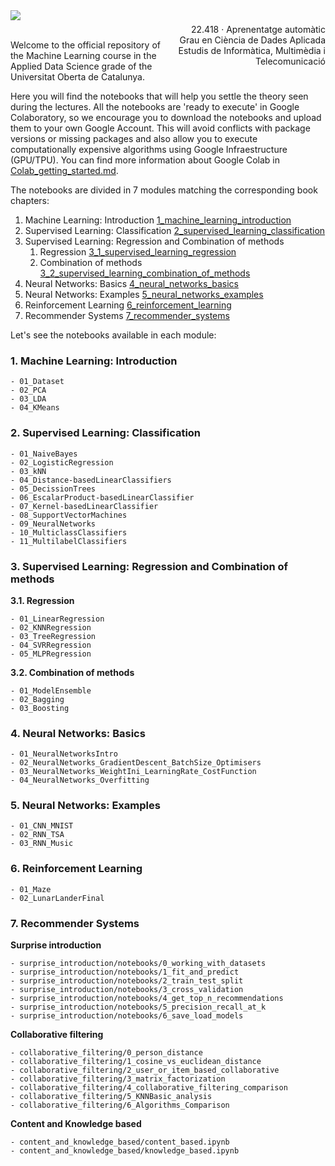 <div style="width: 100%; clear: both;">
<div style="float: left; width: 50%;">
<img src="http://www.uoc.edu/portal/_resources/common/imatges/marca_UOC/UOC_Masterbrand.jpg" align="left">
</div>
<div style="float: right; width: 50%;">
<p style="margin: 0; padding-top: 22px; text-align:right;">22.418 · Aprenentatge automàtic</p>
<p style="margin: 0; text-align:right;">Grau en Ciència de Dades Aplicada</p>
<p style="margin: 0; text-align:right; padding-button: 100px;">Estudis de Informàtica, Multimèdia i Telecomunicació</p>
</div>
</div>
<div style="width:100%;">&nbsp;</div>

Welcome to the official repository of the Machine Learning course in the Applied Data Science grade of the Universitat Oberta de Catalunya.

Here you will find the notebooks that will help you settle the theory seen during the lectures. All the notebooks are 'ready to execute' in Google Colaboratory, so we encourage you to download the notebooks and upload them to your own Google Account. This will avoid conflicts with package versions or missing packages and also allow you to execute computationally expensive algorithms using Google Infraestructure (GPU/TPU). You can find more information about Google Colab in [Colab_getting_started.md](Colab_getting_started.md).

The notebooks are divided in 7 modules matching the corresponding book chapters:

1. Machine Learning: Introduction [1_machine_learning_introduction](1_machine_learning_introduction)
2. Supervised Learning: Classification [2_supervised_learning_classification](2_supervised_learning_classification)
3. Supervised Learning: Regression and Combination of methods
    1. Regression [3_1_supervised_learning_regression](3_1_supervised_learning_regression)
    2. Combination of methods [3_2_supervised_learning_combination_of_methods](3_2_supervised_learning_combination_of_methods)
4. Neural Networks: Basics [4_neural_networks_basics](4_neural_networks_basics)
5. Neural Networks: Examples [5_neural_networks_examples](5_neural_networks_examples)
6. Reinforcement Learning [6_reinforcement_learning](6_reinforcement_learning)
7. Recommender Systems [7_recommender_systems](7_recommender_systems)

Let's see the notebooks available in each module:


### 1. Machine Learning: Introduction
```
- 01_Dataset
- 02_PCA
- 03_LDA
- 04_KMeans
```
### 2. Supervised Learning: Classification
```
- 01_NaiveBayes
- 02_LogisticRegression
- 03_kNN
- 04_Distance-basedLinearClassifiers
- 05_DecissionTrees
- 06_EscalarProduct-basedLinearClassifier
- 07_Kernel-basedLinearClassifier
- 08_SupportVectorMachines
- 09_NeuralNetworks
- 10_MulticlassClassifiers
- 11_MultilabelClassifiers
```
### 3. Supervised Learning: Regression and Combination of methods

**3.1. Regression**
```
- 01_LinearRegression
- 02_KNNRegression
- 03_TreeRegression
- 04_SVRRegression
- 05_MLPRegression
```
**3.2. Combination of methods**
```
- 01_ModelEnsemble
- 02_Bagging
- 03_Boosting
```
### 4. Neural Networks: Basics
```
- 01_NeuralNetworksIntro
- 02_NeuralNetworks_GradientDescent_BatchSize_Optimisers
- 03_NeuralNetworks_WeightIni_LearningRate_CostFunction
- 04_NeuralNetworks_Overfitting
```

### 5. Neural Networks: Examples
```
- 01_CNN_MNIST
- 02_RNN_TSA
- 03_RNN_Music
```

### 6. Reinforcement Learning

```
- 01_Maze
- 02_LunarLanderFinal
```

### 7. Recommender Systems

**Surprise introduction**
```
- surprise_introduction/notebooks/0_working_with_datasets
- surprise_introduction/notebooks/1_fit_and_predict
- surprise_introduction/notebooks/2_train_test_split
- surprise_introduction/notebooks/3_cross_validation
- surprise_introduction/notebooks/4_get_top_n_recommendations
- surprise_introduction/notebooks/5_precision_recall_at_k
- surprise_introduction/notebooks/6_save_load_models
```

**Collaborative filtering**
```
- collaborative_filtering/0_person_distance
- collaborative_filtering/1_cosine_vs_euclidean_distance
- collaborative_filtering/2_user_or_item_based_collaborative
- collaborative_filtering/3_matrix_factorization
- collaborative_filtering/4_collaborative_filtering_comparison
- collaborative_filtering/5_KNNBasic_analysis
- collaborative_filtering/6_Algorithms_Comparison
```

**Content and Knowledge based**

```
- content_and_knowledge_based/content_based.ipynb
- content_and_knowledge_based/knowledge_based.ipynb
```
